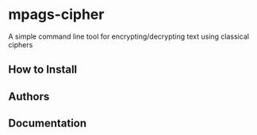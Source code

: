 # mpags-cipher
A simple command line tool for encrypting/decrypting text using classical ciphers


## How to Install

## Authors

## Documentation 

